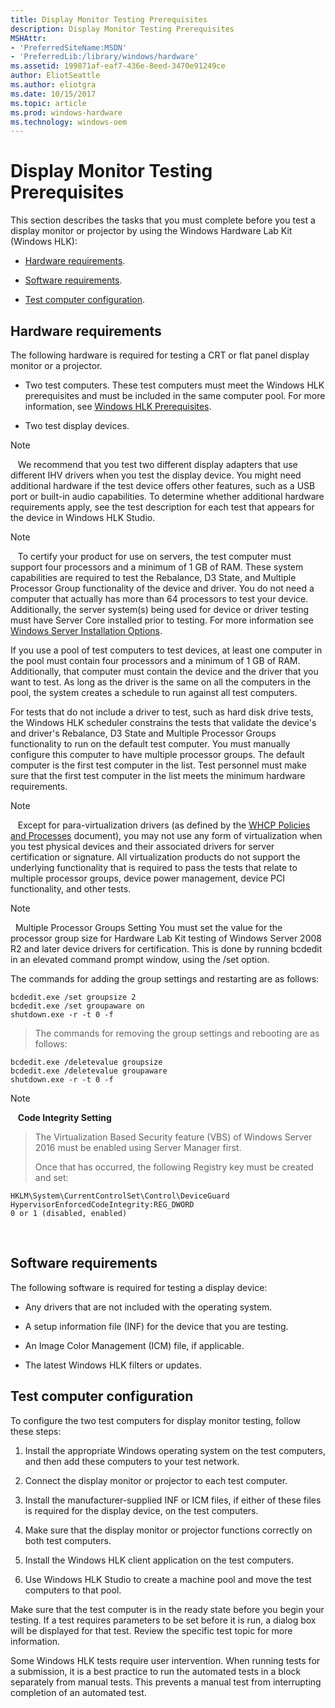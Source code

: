 ```yaml
---
title: Display Monitor Testing Prerequisites
description: Display Monitor Testing Prerequisites
MSHAttr:
- 'PreferredSiteName:MSDN'
- 'PreferredLib:/library/windows/hardware'
ms.assetid: 199871af-eaf7-436e-8eed-3470e91249ce
author: EliotSeattle
ms.author: eliotgra
ms.date: 10/15/2017
ms.topic: article
ms.prod: windows-hardware
ms.technology: windows-oem
---
```


# Display Monitor Testing Prerequisites


This section describes the tasks that you must complete before you test a display monitor or projector by using the Windows Hardware Lab Kit (Windows HLK):

-   [Hardware requirements](#bkmk-hardwarerequirements).

-   [Software requirements](#bkmk-softwarerequirements).

-   [Test computer configuration](#bkmk-configure).

## <span id="BKMK_HardwareRequirements"></span><span id="bkmk-hardwarerequirements"></span><span id="BKMK_HARDWAREREQUIREMENTS"></span>Hardware requirements


The following hardware is required for testing a CRT or flat panel display monitor or a projector.

-   Two test computers. These test computers must meet the Windows HLK prerequisites and must be included in the same computer pool. For more information, see [Windows HLK Prerequisites](..\getstarted\windows-hlk-prerequisites.md).

-   Two test display devices.

>[!NOTE]
>  
We recommend that you test two different display adapters that use different IHV drivers when you test the display device. You might need additional hardware if the test device offers other features, such as a USB port or built-in audio capabilities. To determine whether additional hardware requirements apply, see the test description for each test that appears for the device in Windows HLK Studio.

>[!NOTE]
>  
To certify your product for use on servers, the test computer must support four processors and a minimum of 1 GB of RAM. These system capabilities are required to test the Rebalance, D3 State, and Multiple Processor Group functionality of the device and driver. You do not need a computer that actually has more than 64 processors to test your device. Additionally, the server system(s) being used for device or driver testing must have Server Core installed prior to testing. For more information see [Windows Server Installation Options](http://go.microsoft.com/fwlink/p/?LinkID=251454).

If you use a pool of test computers to test devices, at least one computer in the pool must contain four processors and a minimum of 1 GB of RAM. Additionally, that computer must contain the device and the driver that you want to test. As long as the driver is the same on all the computers in the pool, the system creates a schedule to run against all test computers.

For tests that do not include a driver to test, such as hard disk drive tests, the Windows HLK scheduler constrains the tests that validate the device's and driver's Rebalance, D3 State and Multiple Processor Groups functionality to run on the default test computer. You must manually configure this computer to have multiple processor groups. The default computer is the first test computer in the list. Test personnel must make sure that the first test computer in the list meets the minimum hardware requirements.

>[!NOTE]
>  
Except for para-virtualization drivers (as defined by the [WHCP Policies and Processes](http://go.microsoft.com/fwlink/p/?LinkID=615222) document), you may not use any form of virtualization when you test physical devices and their associated drivers for server certification or signature. All virtualization products do not support the underlying functionality that is required to pass the tests that relate to multiple processor groups, device power management, device PCI functionality, and other tests.

>[!NOTE]
>  Multiple Processor Groups Setting
>You must set the value for the processor group size for Hardware Lab Kit testing of Windows Server 2008 R2 and later device drivers for certification. This is done by running bcdedit in an elevated command prompt window, using the /set option.
>
>The commands for adding the group settings and restarting are as follows:
>
``` syntax
bcdedit.exe /set groupsize 2
bcdedit.exe /set groupaware on
shutdown.exe -r -t 0 -f
```
>
>
>The commands for removing the group settings and rebooting are as follows:
>
``` syntax
bcdedit.exe /deletevalue groupsize
bcdedit.exe /deletevalue groupaware
shutdown.exe -r -t 0 -f
```
>

>[!NOTE]
>  
**Code Integrity Setting**

>The Virtualization Based Security feature (VBS) of Windows Server 2016 must be enabled using Server Manager first.
>
>Once that has occurred, the following Registry key must be created and set:
>
``` syntax
HKLM\System\CurrentControlSet\Control\DeviceGuard
HypervisorEnforcedCodeIntegrity:REG_DWORD
0 or 1 (disabled, enabled)
```

 

## <span id="BKMK_SoftwareRequirements"></span><span id="bkmk-softwarerequirements"></span><span id="BKMK_SOFTWAREREQUIREMENTS"></span>Software requirements


The following software is required for testing a display device:

-   Any drivers that are not included with the operating system.

-   A setup information file (INF) for the device that you are testing.

-   An Image Color Management (ICM) file, if applicable.

-   The latest Windows HLK filters or updates.

## <span id="BKMK_Configure"></span><span id="bkmk-configure"></span><span id="BKMK_CONFIGURE"></span>Test computer configuration


To configure the two test computers for display monitor testing, follow these steps:

1.  Install the appropriate Windows operating system on the test computers, and then add these computers to your test network.

2.  Connect the display monitor or projector to each test computer.

3.  Install the manufacturer-supplied INF or ICM files, if either of these files is required for the display device, on the test computers.

4.  Make sure that the display monitor or projector functions correctly on both test computers.

5.  Install the Windows HLK client application on the test computers.

6.  Use Windows HLK Studio to create a machine pool and move the test computers to that pool.

Make sure that the test computer is in the ready state before you begin your testing. If a test requires parameters to be set before it is run, a dialog box will be displayed for that test. Review the specific test topic for more information.

Some Windows HLK tests require user intervention. When running tests for a submission, it is a best practice to run the automated tests in a block separately from manual tests. This prevents a manual test from interrupting completion of an automated test.

 

 






